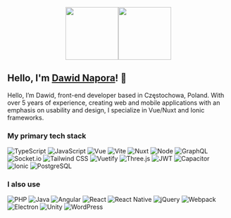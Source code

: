 <p align="center">
  <a href="https://github.com/dawnap">
    <img height="120px" src="https://github-readme-stats.vercel.app/api?username=dawnap&hide_title=true&hide_border=true&show_icons=true&include_all_commits=true&count_private=true&line_height=21" /><!-- wi*quL3fcV --><img height="120px" src="https://github-readme-stats.vercel.app/api/top-langs/?username=dawnap&hide=html&hide_title=true&hide_border=true&layout=compact&langs_count=6" />
  </a>
</p>

## Hello, I'm [Dawid Napora](https://napora.dev)! 👋
Hello, I’m Dawid, front-end developer based in Częstochowa, Poland. With over 5 years of experience, creating web and mobile applications with an emphasis on usability and design, I specialize in Vue/Nuxt and Ionic frameworks.

### My primary tech stack
<p>
  <img src="https://img.shields.io/badge/TypeScript-007ACC?style=for-the-badge&amp;logo=typescript&amp;logoColor=white" alt="TypeScript">
  <img src="https://img.shields.io/badge/JavaScript-323330?style=for-the-badge&amp;logo=javascript&amp;logoColor=F7DF1E" alt="JavaScript">
  <img src="https://img.shields.io/badge/Vue.js-35495E?style=for-the-badge&amp;logo=vuedotjs&amp;logoColor=4FC08D" alt="Vue">
  <img src="https://img.shields.io/badge/Vite-B73BFE?style=for-the-badge&amp;logo=vite&amp;logoColor=FFD62E" alt="Vite">
  <img src="https://img.shields.io/badge/nuxt.js-00C58E?style=for-the-badge&amp;logo=nuxtdotjs&amp;logoColor=white" alt="Nuxt">
  <img src="https://img.shields.io/badge/Node.js-339933?style=for-the-badge&amp;logo=nodedotjs&amp;logoColor=white" alt="Node">
  <img src="https://img.shields.io/badge/GraphQl-E10098?style=for-the-badge&amp;logo=graphql&amp;logoColor=white" alt="GraphQL">
  <img src="https://img.shields.io/badge/Socket.io-010101?&amp;style=for-the-badge&amp;logo=Socket.io&amp;logoColor=white" alt="Socket.io">
  <img src="https://img.shields.io/badge/Tailwind_CSS-38B2AC?style=for-the-badge&amp;logo=tailwind-css&amp;logoColor=white" alt="Tailwind CSS">
  <img src="https://img.shields.io/badge/Vuetify-1867C0?style=for-the-badge&amp;logo=vuetify&amp;logoColor=white" alt="Vuetify">
  <img src="https://img.shields.io/badge/ThreeJs-black?style=for-the-badge&amp;logo=three.js&amp;logoColor=white" alt="Three.js">
  <img src="https://img.shields.io/badge/JWT-000000?style=for-the-badge&amp;logo=JSON%20web%20tokens&amp;logoColor=white" alt="JWT">
  <img src="https://img.shields.io/badge/Capacitor-119EFF?style=for-the-badge&amp;logo=Capacitor&amp;logoColor=white" alt="Capacitor">
  <img src="https://img.shields.io/badge/Ionic-3880FF?style=for-the-badge&amp;logo=ionic&amp;logoColor=white" alt="Ionic">
  <img src="https://img.shields.io/badge/PostgreSQL-316192?style=for-the-badge&amp;logo=postgresql&amp;logoColor=white" alt="PostgreSQL">
</p>


### I also use
<p>
  <img src="https://img.shields.io/badge/PHP-777BB4?style=for-the-badge&amp;logo=php&amp;logoColor=white" alt="PHP">
  <img src="https://img.shields.io/badge/Java-ED8B00?style=for-the-badge&amp;logo=java&amp;logoColor=white" alt="Java">
  <img src="https://img.shields.io/badge/Angular-DD0031?style=for-the-badge&amp;logo=angular&amp;logoColor=white" alt="Angular">
  <img src="https://img.shields.io/badge/React-20232A?style=for-the-badge&amp;logo=react&amp;logoColor=61DAFB" alt="React">
  <img src="https://img.shields.io/badge/React_Native-20232A?style=for-the-badge&amp;logo=react&amp;logoColor=61DAFB" alt="React Native">
  <img src="https://img.shields.io/badge/jQuery-0769AD?style=for-the-badge&amp;logo=jquery&amp;logoColor=white" alt="jQuery">
  <img src="https://img.shields.io/badge/Webpack-8DD6F9?style=for-the-badge&amp;logo=Webpack&amp;logoColor=white" alt="Webpack">
  <img src="https://img.shields.io/badge/Electron-2B2E3A?style=for-the-badge&amp;logo=electron&amp;logoColor=9FEAF9" alt="Electron">
  <img src="https://img.shields.io/badge/Unity-100000?style=for-the-badge&amp;logo=unity&amp;logoColor=white" alt="Unity">
  <img src="https://img.shields.io/badge/Wordpress-21759B?style=for-the-badge&amp;logo=wordpress&amp;logoColor=white" alt="WordPress">
</p>
